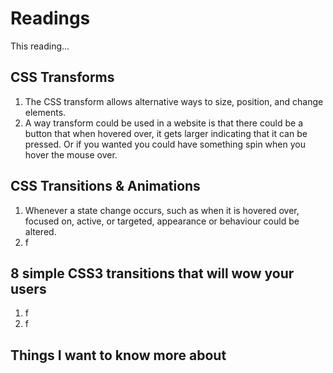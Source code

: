 # Readings
This reading...
## CSS Transforms
  1. The CSS transform allows alternative ways to size, position, and change elements.
  2. A way transform could be used in a website is that there could be a button that when hovered over, it gets larger indicating that it can be pressed. Or if you wanted you could have something spin when you hover the mouse over.

## CSS Transitions & Animations
  1. Whenever a state change occurs, such as when it is hovered over, focused on, active, or targeted, appearance or behaviour could be altered.
  2. f

## 8 simple CSS3 transitions that will wow your users
  1. f
  2. f

## Things I want to know more about
